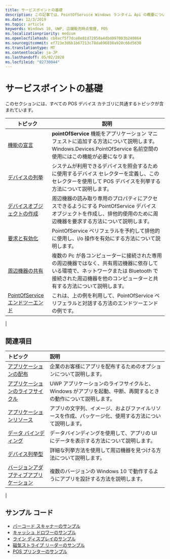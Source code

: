 ```yaml
---
title: サービスポイントの基礎
description: この記事では、PointOfService Windows ランタイム Api の概要について説明します。
ms.date: 12/3/2019
ms.topic: article
keywords: Windows 10, UWP, 店舗販売時点管理, POS
ms.localizationpriority: medium
ms.openlocfilehash: cb8acf5f7dce8e81d72850a4dbd097083b240864
ms.sourcegitcommit: ef723e3d6b1b67213c78da696838a920c66d5d30
ms.translationtype: MT
ms.contentlocale: ja-JP
ms.lasthandoff: 05/02/2020
ms.locfileid: "82730044"
---
```

# <a name="point-of-service-basics"></a>サービスポイントの基礎

このセクションには、すべての POS デバイス カテゴリに共通するトピックが含まれています。

|トピック |説明 |
|------|------------|
| [機能の宣言](pos-basics-capability.md)      | **pointOfService** 機能をアプリケーション マニフェストに追加する方法について説明します。  Windows.Devices.PointOfService 名前空間の使用にはこの機能が必要になります。  |
| [デバイスの列挙](pos-basics-enumerating.md)        | システムが利用できるデバイスを照会するために使用するデバイス セレクターを定義し、このセレクターを使用して POS デバイスを列挙する方法について説明します。  |
| [デバイスオブジェクトの作成](pos-basics-deviceobject.md)  | 周辺機器の読み取り専用のプロパティにアクセスできるようにする PointOfService デバイス オブジェクトを作成し、排他的使用のために周辺機器を要求する方法について説明します。 |
| [要求と有効化](pos-basics-claim.md)  | PointOfService ペリフェラルを予約して排他的に使用し、i/o 操作を有効にする方法について説明します。  |
| [周辺機器の共有](pos-basics-sharing.md) | 複数の Pc が各コンピューターに接続された専用の周辺機器ではなく、共有周辺機器に依存している環境で、ネットワークまたは Bluetooth で接続された周辺機器を他のコンピューターと共有する方法について説明します。
| [PointOfService エンドツーエンド](pos-get-started.md)  | これは、上の例を利用して、PointOfService ペリフェラルと対話する方法のエンドツーエンドの例です。 |
|

## <a name="see-also"></a>関連項目

| トピック   | 説明 |
|:--------|:------------|
| [アプリケーションの配布](../publish/distribute-lob-apps-to-enterprises.md) | 企業のお客様にアプリを配布するためのオプションについて説明します。 |
| [アプリケーションのライフサイクル](../launch-resume/app-lifecycle.md) | UWP アプリケーションのライフサイクルと、Windows がアプリを起動、中断、再開するときの動作について説明します。 |
| [アプリケーションリソース](../app-resources/index.md) | アプリの文字列、イメージ、およびファイルリソースを作成、パッケージ化、使用する方法について説明します。 |
| [データ バインディング](../data-binding/index.md) | データバインディングを使用して、アプリの UI にデータを表示する方法について説明します。 |
| [デバイス列挙型](enumerate-devices.md) | 詳細な列挙方法を使用して周辺機器を見つける方法について説明します。|
| [バージョンアダプティブアプリケーション](../debug-test-perf/version-adaptive-apps.md) | 複数のバージョンの Windows 10 で動作するようにアプリを設計する方法を説明します。|
|


## <a name="sample-code"></a>サンプル コード
+ [バーコード スキャナーのサンプル](https://github.com/Microsoft/Windows-universal-samples/tree/master/Samples/BarcodeScanner)
+ [キャッシュ ドロワーのサンプル]( https://github.com/Microsoft/Windows-universal-samples/tree/master/Samples/CashDrawer)
+ [ライン ディスプレイのサンプル](https://github.com/Microsoft/Windows-universal-samples/tree/master/Samples/LineDisplay)
+ [磁気ストライプ リーダーのサンプル](https://github.com/Microsoft/Windows-universal-samples/tree/master/Samples/MagneticStripeReader)
+ [POS プリンターのサンプル](https://github.com/Microsoft/Windows-universal-samples/tree/master/Samples/PosPrinter)
